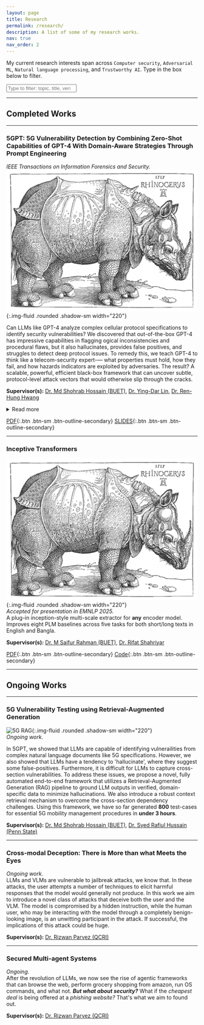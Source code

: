 ```yaml
---
layout: page
title: Research
permalink: /research/
description: A list of some of my research works.
nav: true
nav_order: 2
---
```


<!-- minimal HTML only for type-to-filter -->
My current research interests span across `Computer security`, `Adversarial ML`, `Natural language processing`, and `Trustworthy AI`.
Type in the box below to filter.


<input id="research-search" class="form-control list-search" type="search" placeholder="Type to filter: topic, title, venue, year, supervisor…" />



---

<!-- tiny filter script: scans text; no extra deps -->
<script>
(function () {
  const box = document.getElementById('research-search');
  if (!box) return;
  const items = Array.from(document.querySelectorAll('h3, h4, h5, p, li, strong, em'));
  function hay() {
    return (items.map(n => n.textContent).join(' ') || '').toLowerCase();
  }
  let cache = hay();
  function filter() {
    const q = box.value.trim().toLowerCase();
    if (!q) { document.body.classList.remove('filtering'); [...document.querySelectorAll('section, article, div')]; }
    const blocks = Array.from(document.querySelectorAll('h3, h4, h5')).map(h => h.closest('section, article, div'));
    blocks.forEach(b => {
      const txt = (b.textContent || '').toLowerCase();
      b.style.display = (!q || txt.includes(q)) ? '' : 'none';
    });
  }
  box.addEventListener('input', filter);
})();
</script>


<p style="margin-top:2em;"></p>


## Completed Works

---

### 5GPT: 5G Vulnerability Detection by Combining Zero-Shot Capabilities of GPT-4 With Domain-Aware Strategies Through Prompt Engineering
*IEEE Transactions on Information Forensics and Security.*  
![5GPT](/assets/img/rhino.png){:.img-fluid .rounded .shadow-sm width="220"}  

Can LLMs like GPT-4 analyze complex cellular protocol specifications to identify security vulnerabilities? We discovered that out-of-the-box GPT-4 has impressive capabilities in flagging ogical inconsistencies and procedural flaws, but it also hallucinates, provides false positives, and struggles to detect deep protocol issues. To remedy this, we teach GPT-4 to think like a telecom-security expert-— what properties must hold, how they fail, and how hazards indicators are exploited by adversaries. The result? A scalable, powerful, efficient black-box framework that can uncover subtle, protocol-level attack vectors that would otherwise slip through the cracks.

**Supervisor(s):** [Dr. Md Shohrab Hossain (BUET)](https://cse.buet.ac.bd/faculty/faculty_detail/mshohrabhossain), [Dr. Ying-Dar Lin](https://speed.cs.nycu.edu.tw/~ydlin/), [Dr. Ren-Hung Hwang](https://rhhwang.csie.io/English/index.html)


<details class="mb-2 research-details">
  <summary class="btn btn-sm btn-outline-secondary">
    <span class="toggle-label">Read more</span>
  </summary>
  <div class="mt-2" markdown="1">

LLMs like GPT-4 have been used extensively in code-level security testing. Natural language is difficult; it is unstructured and inherently ambiguous. To assess GPT-4's capabilities in this domain, we first adopt a zero-shot approach that relies solely on the specification text without any external guidance. On surface level, the results are impressive: GPT-4 is highly effective in detecting high-level logical inconsistencies, weak validation checks, misconfigurations, and ambiguous protocol rules. Examples include improper handling of de-registration request with switch-off indication, inaccurate updating of 5G-GUTI, ambiguous guidelines for SNPN-specific attempt counters, and so on. Althogether GPT-4 identified 25 potential vulnerabilities, of which 12 are new. We tested eight of them and found four true-positives, the remaining four were false-positives. So, on its own GPT-4 is prone to hallucination. Further, GPT-4 is unable to identify advanced, low-level security flaws such as cryptographic weaknesses, exploitable timing and race condition attacks, network layer exploits (including downgrade attacks), and particularly attacks that involve multiple states or entities. 

To uncover deeper, protocol-level attack vectors with greater precision, GPT-4 needs cdomain-specific contextual understanding. For this we introduce a novel domain-aware strategy, where we explicitly teach GPT-4 about security properties and hazard indicators from related works using few-shot learning. We further employ chain-of-thought
prompting to guide the model through structured reasoning steps to identify violations or exploitations that may lead to vulnerabilities. Using the domain-aware approach, we have identified 24 potential vulnerabilities, including 15 new. These include sophisticated vulnerabilities like multi-state and cross-procedure attacks, cryptographic and integrity violations, message spoofing, injection, privacy and identity exposure, and resource management exploits. We tested SIX of these vulnerabilities and confirmed FIVE.

We also compared our findings against a white-box model, Mobile-LLaMA, and found that GPT-4 is more capable of finding both logical flaws and real-world exploits.

  </div>
</details>




[PDF](/assets/pdf/5GPT_final.pdf){:.btn .btn-sm .btn-outline-secondary}
[SLIDES](/assets/pdf/5GPT_presentation.pdf){:.btn .btn-sm .btn-outline-secondary}


---

### Inceptive Transformers
![Inceptive]( /assets/img/rhino.png){:.img-fluid .rounded .shadow-sm width="220"}  
*Accepted for presentation in EMNLP 2025.*  
A plug-in inception-style multi-scale extractor for **any** encoder model. Improves eight PLM baselines across five tasks for both short/long texts in English and Bangla.

**Supervisor(s):** [Dr. M Saifur Rahman (BUET)](https://cse.buet.ac.bd/faculty/faculty_detail/mrahman), [Dr. Rifat Shahriyar](https://cse.buet.ac.bd/faculty/faculty_detail/rifat)

[PDF](5GPT_final.pdf){:.btn .btn-sm .btn-outline-secondary} [Code](https://github.com/asif-shahriar11/inceptive-transformer){:.btn .btn-sm .btn-outline-secondary} 

---

<p style="margin-top:2em;"></p>


## Ongoing Works
---

### 5G Vulnerability Testing using Retrieval-Augmented Generation
![5G RAG](rhino.png ){:.img-fluid .rounded .shadow-sm width="220"}  
*Ongoing work.*  

In 5GPT, we showed that LLMs are capable of identifying vulnerailities from complex natural language documents like 5G specifications. However, we also showed that LLMs have a tendency to 'hallucinate', where they suggest some false-positives. Furthermore, it is difficult for LLMs to capture cross-section vulnerabilities. To address these issues, we propose a novel, fully automated end-to-end framework that utilizes a Retrieval-Augmented Generation (RAG) pipeline to ground LLM outputs in verified, domain-specific data to minimize hallucinations. We also introduce a robust context retrieval mechanism to overcome the cross-section dependency challenges. Using this framework, we have so far generated **800** test-cases for essential 5G mobility management procedures in **under 3 hours**.

**Supervisor(s):** [Dr. Md Shohrab Hossain (BUET)](https://cse.buet.ac.bd/faculty/faculty_detail/mshohrabhossain), [Dr. Syed Rafiul Hussain (Penn State)](https://syed-rafiul-hussain.github.io/)


---

### Cross-modal Deception: There is More than what Meets the Eyes
*Ongoing work.*  
LLMs and VLMs are vulnerable to jailbreak attacks, we know that. In these attacks, the user attempts a number of techniques to elicit harmful responses that the model would generally not produce. In this work we aim to introduce a novel class of attacks that deceive both the user and the VLM. The model is compromised by a hidden instruction, while the human user, who may be interacting with the model through a completely benign-looking image, is an unwitting participant in the attack. If successful, the implications of this attack could be huge.

**Supervisor(s):** [Dr. Rizwan Parvez (QCRI)](https://elmi.hbku.edu.qa/en/persons/md-rizwan-parvez)


---

### Secured Multi-agent Systems
*Ongoing.*  
After the revolution of LLMs, we now see the rise of agentic frameworks that can browse the web, perform grocery shopping from amazon, run OS commands, and what not. _**But what about security?**_ What if the _cheapest deal_ is being offered at a _phishing website?_ That's what we aim to found out.

**Supervisor(s):** [Dr. Rizwan Parvez (QCRI)](https://elmi.hbku.edu.qa/en/persons/md-rizwan-parvez)






<script>
  // Toggle "Read more" <-> "Show less" on all research details blocks
  (function () {
    document.querySelectorAll('.research-details').forEach(function (d) {
      const label = d.querySelector('.toggle-label');
      function update() { label.textContent = d.open ? 'Show less' : 'Read more'; }
      d.addEventListener('toggle', update);
      update(); // init
    });
  })();
</script>
